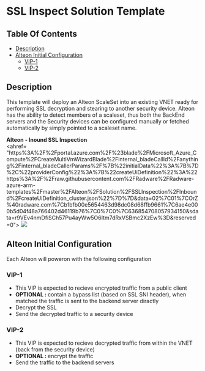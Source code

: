 # SSL Inspect Solution Template

## Table Of Contents ###
- [Description](#description )
- [Alteon Initial Configuration](#Alteon-Initial-Configuration)
  * [VIP-1](#VIP-1)
  * [VIP-2](#VIP-2)

## Description
This template will deploy an Alteon ScaleSet into an existing VNET ready for performing SSL decryption and stearing to another security device.
Alteon has the ability to detect members of a scaleset, thus both the BackEnd servers and the Security devices can be configured manually or fetched automatically by simply pointed to a scaleset name.

**Alteon - Inound SSL Inspection**
    <br><ahref= "https%3A%2F%2Fportal.azure.com%2F%23blade%2FMicrosoft_Azure_Compute%2FCreateMultiVmWizardBlade%2Finternal_bladeCallId%2Fanything%2Finternal_bladeCallerParams%2F%7B%22initialData%22%3A%7B%7D%2C%22providerConfig%22%3A%7B%22createUiDefinition%22%3A%22https%3A%2F%2Fraw.githubusercontent.com%2FRadware%2FRadware-azure-arm-templates%2Fmaster%2FAlteon%2FSolution%2FSSLInspection%2FInbound%2FcreateUiDefinition_cluster.json%22%7D%7D&data=02%7C01%7COrZ%40radware.com%7Cb1bfb00e5654463d98dc08d68ffb9661%7C6ae4e000b5d04f48a766402d46119b76%7C0%7C0%7C636854708057934150&sdata=r9VEv4nmDfiSCh57Pu4ayWw5O6Itm7dRxVSBmc2XzEw%3D&reserved=0">  <img src="http://azuredeploy.net/deploybutton.png"/></a><br>
       
## Alteon Initial Configuration
Each Alteon will poweron with the following configuration
### VIP-1
- This VIP is expected to recieve encrypted traffic from a public client
- <b>OPTIONAL : </b> contain a bypass list (based on SSL SNI header), when matched the traffic is sent to the backend server diractly 
- Decrypt the SSL 
- Send the decrypted traffic to a security device

### VIP-2
- This VIP is expected to recieve decrypted traffic from within the VNET (back from the security device)
- <b>OPTIONAL : </b> encrypt the traffic 
- Send the traffic to the backend servers
